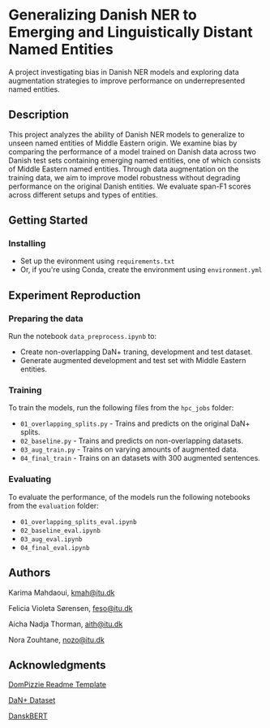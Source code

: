 # Generalizing Danish NER to Emerging and Linguistically Distant Named Entities

A project investigating bias in Danish NER models and exploring data augmentation strategies to improve performance on underrepresented named entities.

## Description

This project analyzes the ability of Danish NER models to generalize to unseen named entities of Middle Eastern origin. We examine bias by comparing the performance of a model trained on Danish data across two Danish test sets containing emerging named entities, one of which consists of Middle Eastern named entities. Through data augmentation on the training data, we aim to improve model robustness without degrading performance on the original Danish entities. We evaluate span-F1 scores across different setups and types of entities.

## Getting Started

### Installing

- Set up the evironment using `requirements.txt`
- Or, if you're using Conda, create the environment using `environment.yml`

## Experiment Reproduction

### Preparing the data

Run the notebook `data_preprocess.ipynb` to:
- Create non-overlapping DaN+ traning, development and test dataset.
- Generate augmented development and test set with Middle Eastern entities.

### Training

To train the models, run the following files from the `hpc_jobs` folder:

- `01_overlapping_splits.py` - Trains and predicts on the original DaN+ splits.
- `02_baseline.py` - Trains and predicts on non-overlapping datasets.
- `03_aug_train.py` - Trains on varying amounts of augmented data.
- `04_final_train` - Trains on an datasets with 300 augmented sentences.

### Evaluating

To evaluate the performance, of the models run the following notebooks from the `evaluation` folder:

- `01_overlapping_splits_eval.ipynb`
- `02_baseline_eval.ipynb`
- `03_aug_eval.ipynb`
- `04_final_eval.ipynb`

## Authors

Karima Mahdaoui, kmah@itu.dk

Felicia Violeta Sørensen, feso@itu.dk

Aicha Nadja Thorman, aith@itu.dk

Nora Zouhtane, nozo@itu.dk

## Acknowledgments

[DomPizzie Readme Template](https://gist.github.com/DomPizzie/7a5ff55ffa9081f2de27c315f5018afc)

[DaN+ Dataset](https://github.com/bplank/DaNplus)

[DanskBERT](https://huggingface.co/vesteinn/DanskBERT)

